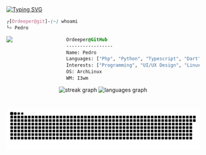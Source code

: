 <a href="https://git.io/typing-svg"><img src="https://readme-typing-svg.demolab.com?font=Fira+Code&size=17&pause=1000&color=71B3EE&width=435&lines=See+You+Space+Coder+%E2%81%B7%E2%81%B7%E2%81%B7" alt="Typing SVG" /></a>

```css
┌[Ordeeper@git]-(~) whoami
└> Pedro
```

<div style="display:block;text-align:left"><img align="left" src="https://user-images.githubusercontent.com/123886904/218268944-995c6c60-51bc-4f8f-bcd4-407c3f5f2ad2.gif" border="0" style="width:156px;">

  ```css
  Ordeeper@GitHub
  -----------------
  Name: Pedro
  Languages: ["Php", "Python", "Typescript", "Dart", "C", "ShellScript", "Go", "Lua"]
  Interests: ["Programming", "UI/UX Design", "Linux", "CyberSecurity", "FOSS"]
  OS: ArchLinux
  WM: I3wm
  ```
</div>

<div align="center">
  <img src="https://streak-stats.demolab.com?user=ordeeper&locale=en&mode=daily&theme=tokyonight&hide_border=true&border_radius=7&date_format=j/n%5B/Y%5D" height="150" alt="streak graph"  />
  <img src="https://github-readme-stats.vercel.app/api/top-langs?username=ordeeper&locale=en&hide_title=false&layout=compact&card_width=320&langs_count=7&theme=tokyonight&hide_border=true" height="150" alt="languages graph"  />
</div>

###

<br clear="both">

<img src="https://raw.githubusercontent.com/ordeeper/ordeeper/output/snake.svg" alt="Snake animation" />

###
